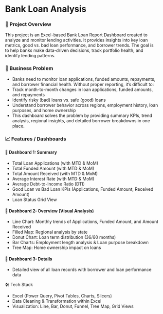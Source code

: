 # Bank Loan Analysis

### 📌 Project Overview
This project is an Excel-based Bank Loan Report Dashboard created to analyze and monitor lending activities. It provides insights into key loan metrics, good vs. bad loan performance, and borrower trends. The goal is to help banks make data-driven decisions, track portfolio health, and identify lending patterns.

### 🚀 Business Problem
- Banks need to monitor loan applications, funded amounts, repayments, and borrower financial health. Without proper reporting, it’s difficult to:
- Track month-to-month changes in loan applications, funded amounts, and repayments
- Identify risky (bad) loans vs. safe (good) loans
- Understand borrower behavior across regions, employment history, loan purposes, and home ownership
- This dashboard solves the problem by providing summary KPIs, trend analysis, regional insights, and detailed borrower breakdowns in one place.

### 📈 Features / Dashboards
#### 🔹 Dashboard 1: Summary
- Total Loan Applications (with MTD & MoM)
- Total Funded Amount (with MTD & MoM)
- Total Amount Received (with MTD & MoM)
- Average Interest Rate (with MTD & MoM)
- Average Debt-to-Income Ratio (DTI)
- Good Loan vs Bad Loan KPIs (Applications, Funded Amount, Received Amount)
- Loan Status Grid View

#### 🔹 Dashboard 2: Overview (Visual Analysis)
- Line Chart: Monthly trends of Applications, Funded Amount, and Amount Received
- Filled Map: Regional analysis by state
- Donut Chart: Loan term distribution (36/60 months)
- Bar Charts: Employment length analysis & Loan purpose breakdown
- Tree Map: Home ownership impact on loans

#### 🔹 Dashboard 3: Details
- Detailed view of all loan records with borrower and loan performance data

🛠️ Tech Stack
- Excel (Power Query, Pivot Tables, Charts, Slicers)
- Data Cleaning & Transformation within Excel
- Visualization: Line, Bar, Donut, Funnel, Tree Map, Grid Views
